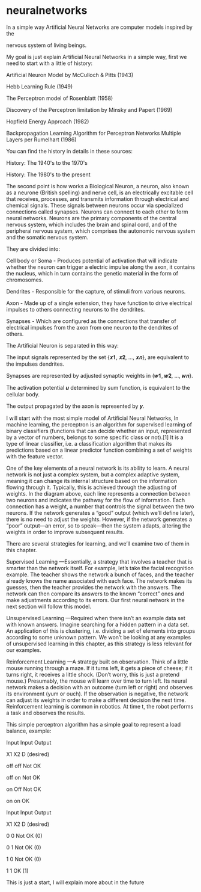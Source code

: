 # neuralnetworks

In a simple way Artificial Neural Networks are computer models inspired by the

nervous system of living beings.



My goal is just explain Artificial Neural Networks in a simple way, first we need to start with a little of history:



Artificial Neuron Model by McCulloch & Pitts (1943)

 

Hebb Learning Rule (1949)



The Perceptron model of Rosenblatt (1958)



Discovery of the Perceptron limitation by Minsky and Papert (1969)



Hopfield Energy Approach (1982)



Backpropagation Learning Algorithm for Perceptron Networks Multiple Layers per Rumelhart (1986)



You can find the history in details in these sources:



History: The 1940's to the 1970's



History: The 1980's to the present



The second point is how works a Biological Neuron, a neuron, also known as a neurone (British spelling) and nerve cell, is an electrically excitable cell that receives, processes, and transmits information through electrical and chemical signals. These signals between neurons occur via specialized connections called synapses. Neurons can connect to each other to form neural networks. Neurons are the primary components of the central nervous system, which includes the brain and spinal cord, and of the peripheral nervous system, which comprises the autonomic nervous system and the somatic nervous system.



They are divided into:



Cell body or Soma - Produces potential of activation that will indicate whether the neuron can trigger a electric impulse along the axon, it contains the nucleus, which in turn contains the genetic material in the form of chromosomes.



Dendrites - Responsible for the capture, of stimuli from various neurons.



Axon - Made up of a single extension, they have function to drive electrical impulses to others connecting neurons to the dendrites.



Synapses - Which are configured as the connections that transfer of electrical impulses from the axon from one neuron to the dendrites of others.









The Artificial Neuron is separated in this way:



The input signals represented by the set {𝒙𝟏, 𝒙𝟐, ..., 𝒙𝒏}, are equivalent to the impulses dendrites.

Synapses are represented by adjusted synaptic weights in {𝒘𝟏, 𝒘𝟐, ..., 𝒘𝒏}.

The activation potential 𝒖 determined by sum function, is equivalent to the cellular body.

The output propagated by the axon is represented by 𝒚.







I will start with the most simple model of Artificial Neural Networks, In machine learning, the perceptron is an algorithm for supervised learning of binary classifiers (functions that can decide whether an input, represented by a vector of numbers, belongs to some specific class or not).[1] It is a type of linear classifier, i.e. a classification algorithm that makes its predictions based on a linear predictor function combining a set of weights with the feature vector.



One of the key elements of a neural network is its ability to learn. A neural network is not just a complex system, but a complex adaptive system, meaning it can change its internal structure based on the information flowing through it. Typically, this is achieved through the adjusting of weights. In the diagram above, each line represents a connection between two neurons and indicates the pathway for the flow of information. Each connection has a weight, a number that controls the signal between the two neurons. If the network generates a “good” output (which we’ll define later), there is no need to adjust the weights. However, if the network generates a “poor” output—an error, so to speak—then the system adapts, altering the weights in order to improve subsequent results.

There are several strategies for learning, and we’ll examine two of them in this chapter.


Supervised Learning —Essentially, a strategy that involves a teacher that is smarter than the network itself. For example, let’s take the facial recognition example. The teacher shows the network a bunch of faces, and the teacher already knows the name associated with each face. The network makes its guesses, then the teacher provides the network with the answers. The network can then compare its answers to the known “correct” ones and make adjustments according to its errors. Our first neural network in the next section will follow this model.


Unsupervised Learning —Required when there isn’t an example data set with known answers. Imagine searching for a hidden pattern in a data set. An application of this is clustering, i.e. dividing a set of elements into groups according to some unknown pattern. We won’t be looking at any examples of unsupervised learning in this chapter, as this strategy is less relevant for our examples.


Reinforcement Learning —A strategy built on observation. Think of a little mouse running through a maze. If it turns left, it gets a piece of cheese; if it turns right, it receives a little shock. (Don’t worry, this is just a pretend mouse.) Presumably, the mouse will learn over time to turn left. Its neural network makes a decision with an outcome (turn left or right) and observes its environment (yum or ouch). If the observation is negative, the network can adjust its weights in order to make a different decision the next time. Reinforcement learning is common in robotics. At time t, the robot performs a task and observes the results.

This simple perceptron algorithm has a simple goal to represent a load balance, example: 


Input Input Output

X1    X2    D (desired)

off   off   Not OK

off   on    Not OK

on    Off   Not OK

on    on    OK



Input Input Output

X1    X2    D (desired)

0     0     Not OK (0)

0     1     Not OK (0)

1     0     Not OK (0)

1     1     OK (1)


This is just a start, I will explain more about in the future



